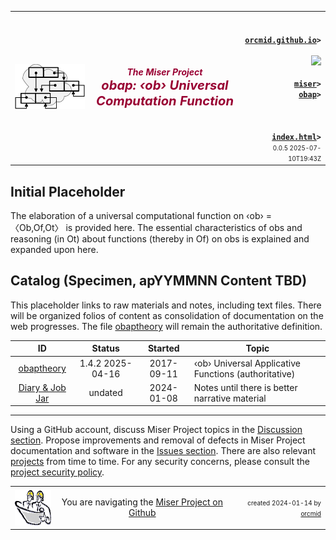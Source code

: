<!-- index.md 0.0.5                 UTF-8                          2025-07-10
     ----1----|----2----|----3----|----4----|----5----|----6----|----7----|--*
     source <https://github.com/orcmid/miser/blob/master/docs/obap/index.md>
     publication <https://orcmid.github.io/miser/obap/index.html>
     -->

<table border="0" width="100%">
  <tr>
    <td width="25%" align="left" height="6">
       <a href="../" title="The Miser Project on GitHub">
       <img src="../images/misertheory-logo.png" /></a>
    </td>
       <td width="48%" height="6"><p align="center"><font color="#990033"><strong>
    <i>The Miser Project</i><br />
    <i><big><big>obap: ‹ob› Universal Computation Function</big></big></i></strong></font></p>
    </td>
    <td width="27%" height="6" valign="middle" align="right">
      <b><code>
      <a href="../../" target="_top">orcmid.github.io</a>&gt;
      </code></b>
      <br />
      <a href="https://clustrmaps.com/site/1bw9w" title="Visit tracker">
            <img src="//www.clustrmaps.com/map_v2.png?d=3-2eQV4fOuelVHp_YtztZ0hl9Uj4ei9zLKw_nRgCgyM&cl=ffffff" />
      </a>
      <br />
      <b><code>
      <a href="../" target="_top">miser</a>&gt;
      <a href="./" target="_top">obap</a>&gt;
      </code></b>
      <br /><br />
      <b><code>
      <a href="index.html" target="_top">index.html</a>&gt;</code></b>
      <br />
      <small><small>
        0.0.5 2025-07-10T19:43Z<!-- MAINTAIN THIS MANUALLY -->
      </small></small>
      </td>
  </tr>
</table>

## Initial Placeholder

The elaboration of a universal computational function on ‹ob› = 〈Ob,Of,Ot〉
is provided here.  The essential characteristics of obs and reasoning (in Ot)
about functions (thereby in Of) on obs is explained and expanded upon here.


## Catalog (Specimen, apYYMMNN Content TBD)

This placeholder links to raw materials and notes, including text files.
There will be organized folios of content as consolidation of documentation
on the web progresses.  The file [obaptheory](obaptheory.txt) will remain the
authoritative definition.

| **ID**                          | **Status**       | **Started** | **Topic** |
|   :-:                           |   :-:            |  :-:        |  ---  |
| [obaptheory](obaptheory.txt)    | 1.4.2 2025-04-16 | 2017-09-11  | ‹ob› Universal Applicative Functions \(authoritative\)|
| [Diary & Job Jar](c000000.htm)  | undated          | 2024-01-08  | Notes until there is better narrative material |

----

Using a GitHub account, discuss Miser Project topics in the
[Discussion section](https://github.com/orcmid/miser/discussions).  Propose
improvements and removal of defects in Miser Project documentation and
software in the [Issues section](https://github.com/orcmid/miser/issues).
There are also relevant
[projects](https://github.com/orcmid/miser/projects?query=is%3Aopen)
from time to time.  For any security concerns, please consult the
[project security policy](https://github.com/orcmid/miser/security).

<table border="0" cellspacing="3" width="100%">
  <tr>
    <td width="14%">
	<a href="index.htm" target="_top">
       <img border="0" src="../images/hardhat-thumb.gif" alt="Hard Hat Area"
            align="left" width="80" height="57">
       </a>
    </td>
    <td width="54%" valign="middle" align="center">
      You are navigating the <a href="../">Miser Project on Github</a></td>
    <td width="30%">
      <p align="right"><font size="-2">created 2024-01-14 by
         <a target="_top" href="../../orcmid">orcmid</a> </font></p>
    </td>
  </tr>
</table>
<!--

  0.0.5  2025-07-10T19:43Z Adjust top/bottom banner texts to 0.1.2 hybridForm
  0.0.4  2025-04-16T21:21Z Reflect obaptheory.txt 1.4.2 status
  0.0.3  2025-04-02T22:26Z Identify obaptheory.txt as authoritative
  0.0.2  2024-01-24T16:42Z Touch-ups
  0.0.1  2024-01-17T21:59Z Simplified title
  0.0.0  2024-01-14T23:21Z PLaceholder from 0.0.2 miser/ob/index.md boilerplate

               *** end of miser/docs/obap/index.md ***                  -->
